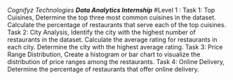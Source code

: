 *Cognifyz Technologies*
***Data Analytics Internship***
#Level 1 :
  Task 1: Top Cuisines, Determine the top three most common cuisines in the dataset. Calculate the percentage of restaurants that serve each of the top cuisines.
  Task 2: City Analysis, Identify the city with the highest number of restaurants in the dataset. Calculate the average rating for restaurants in each city. Determine the city with the highest average rating.
  Task 3: Price Range Distribution, Create a histogram or bar chart to visualize the distribution of price ranges among the restaurants.
  Task 4: Online Delivery, Determine the percentage of restaurants that offer online delivery.
